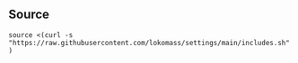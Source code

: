 ## Source

`source <(curl -s "https://raw.githubusercontent.com/lokomass/settings/main/includes.sh")`

